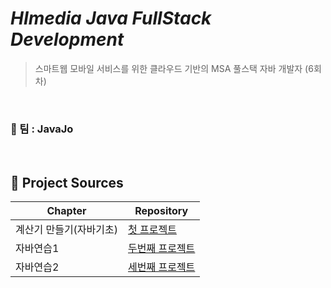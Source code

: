 # _HImedia Java FullStack Development_
>스마트웹 모바일 서비스를 위한 클라우드 기반의 MSA 풀스택 자바 개발자 (6회차)

&nbsp; 

### 🎉 팀 : JavaJo 

&nbsp; 

## 🔎 Project Sources

| Chapter | Repository |
| ------ | ------ |
| 계산기 만들기(자바기초) | [첫 프로젝트](https://github.com/javaJo-organization/solveNumber.git) |
| 자바연습1 | [두번째 프로젝트](https://github.com/javaJo-organization/chap09_Polymorphism_Homework_javaJo.git) |
| 자바연습2 | [세번째 프로젝트](https://github.com/javaJo-organization/chap12-collection-practice-source-master.git) |
 
